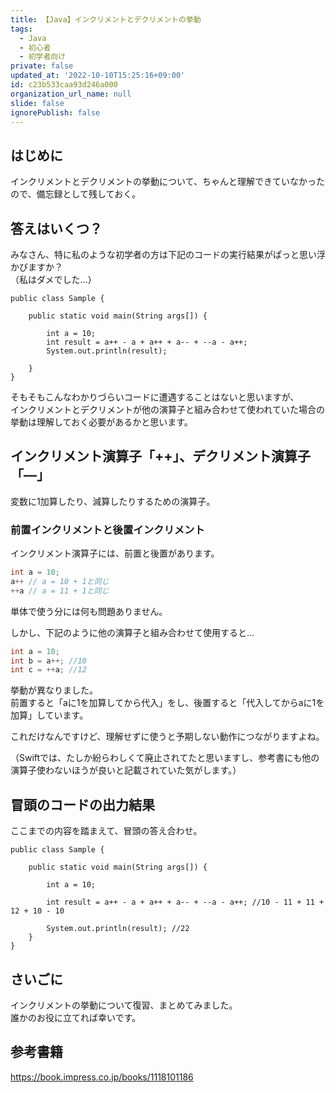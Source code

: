 ```yaml
---
title: 【Java】インクリメントとデクリメントの挙動
tags:
  - Java
  - 初心者
  - 初学者向け
private: false
updated_at: '2022-10-10T15:25:16+09:00'
id: c23b533caa93d246a000
organization_url_name: null
slide: false
ignorePublish: false
---
```

## はじめに


インクリメントとデクリメントの挙動について、ちゃんと理解できていなかったので、備忘録として残しておく。

## 答えはいくつ？


みなさん、特に私のような初学者の方は下記のコードの実行結果がぱっと思い浮かびますか？  
（私はダメでした…）

```java: Sample.java
public class Sample {

    public static void main(String args[]) {
        
        int a = 10;
        int result = a++ - a + a++ + a-- + --a - a++;
        System.out.println(result);

    }
}
```


そもそもこんなわかりづらいコードに遭遇することはないと思いますが、  
インクリメントとデクリメントが他の演算子と組み合わせて使われていた場合の挙動は理解しておく必要があるかと思います。

## インクリメント演算子「++」、デクリメント演算子「—」


変数に1加算したり、減算したりするための演算子。

### 前置インクリメントと後置インクリメント


インクリメント演算子には、前置と後置があります。

```java
int a = 10;
a++ // a = 10 + 1と同じ
++a // a = 11 + 1と同じ
```


単体で使う分には何も問題ありません。

しかし、下記のように他の演算子と組み合わせて使用すると…

```java
int a = 10;        
int b = a++; //10
int c = ++a; //12
```


挙動が異なりました。  
前置すると「aに1を加算してから代入」をし、後置すると「代入してからaに1を加算」しています。

これだけなんですけど、理解せずに使うと予期しない動作につながりますよね。

（Swiftでは、たしか紛らわしくて廃止されてたと思いますし、参考書にも他の演算子使わないほうが良いと記載されていた気がします。）

## 冒頭のコードの出力結果


ここまでの内容を踏まえて、冒頭の答え合わせ。

```java: Sample.java
public class Sample {

    public static void main(String args[]) {
        
        int a = 10;
        
        int result = a++ - a + a++ + a-- + --a - a++; //10 - 11 + 11 + 12 + 10 - 10
        
        System.out.println(result); //22
    }
}
```


## さいごに


インクリメントの挙動について復習、まとめてみました。  
誰かのお役に立てれば幸いです。

## 参考書籍

https://book.impress.co.jp/books/1118101186

